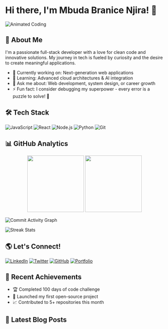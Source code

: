 # Hi there, I'm Mbuda Branice Njira! 👋

![Animated Coding](https://media.giphy.com/media/qgQUggAC3Pfv687qPC/giphy.gif)

## 🚀 About Me

I'm a passionate full-stack developer with a love for clean code and innovative solutions. My journey in tech is fueled by curiosity and the desire to create meaningful applications.

- 🔭 Currently working on: Next-generation web applications
- 🌱 Learning: Advanced cloud architectures & AI integration
- 💬 Ask me about: Web development, system design, or career growth
- ⚡ Fun fact: I consider debugging my superpower - every error is a puzzle to solve! 🧩

## 🛠 Tech Stack

![JavaScript](https://img.shields.io/badge/-JavaScript-F7DF1E?style=flat&logo=javascript&logoColor=black)
![React](https://img.shields.io/badge/-React-61DAFB?style=flat&logo=react&logoColor=black)
![Node.js](https://img.shields.io/badge/-Node.js-339933?style=flat&logo=node.js&logoColor=white)
![Python](https://img.shields.io/badge/-Python-3776AB?style=flat&logo=python&logoColor=white)
![Git](https://img.shields.io/badge/-Git-F05032?style=flat&logo=git&logoColor=white)

## 📊 GitHub Analytics

<div align="center">
  <img height="180em" src="https://github-readme-stats.vercel.app/api?username=your-username&show_icons=true&theme=radical&include_all_commits=true&count_private=true"/>
  <img height="180em" src="https://github-readme-stats.vercel.app/api/top-langs/?username=your-username&layout=compact&langs_count=8&theme=radical"/>
</div>

![Commit Activity Graph](https://github-readme-activity-graph.vercel.app/graph?username=your-username&theme=redical&area=true&hide_border=true)

![Streak Stats](https://github-readme-streak-stats.herokuapp.com/?user=your-username&theme=radical&fire=DD472B)

## 🌎 Let's Connect!

[![LinkedIn](https://img.shields.io/badge/LinkedIn-0077B5?style=for-the-badge&logo=linkedin&logoColor=white)](https://www.linkedin.com/in/your-profile)
[![Twitter](https://img.shields.io/badge/Twitter-1DA1F2?style=for-the-badge&logo=twitter&logoColor=white)](https://twitter.com/your-handle)
[![GitHub](https://img.shields.io/badge/GitHub-100000?style=for-the-badge&logo=github&logoColor=white)](https://github.com/your-username)
[![Portfolio](https://img.shields.io/badge/Portfolio-%23000000.svg?style=for-the-badge&logo=firefox&logoColor=#FF7139)](https://your-portfolio.com)

## 🎯 Recent Achievements

- 🏆 Completed 100 days of code challenge
- 🚀 Launched my first open-source project
- 📈 Contributed to 5+ repositories this month

## 📝 Latest Blog Posts
<!-- Uncomment and add your blog posts when available -->
<!-- - [How I optimized my React app](https://your-blog.com/optimize-react) -->
<!-- - [My journey into tech](https://your-blog.com/tech-journey) -->
